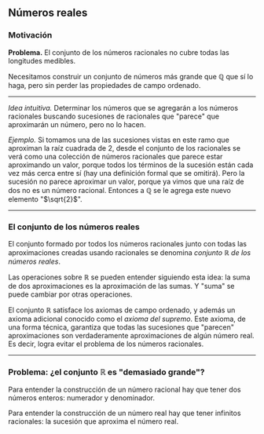 ﻿## Números reales

### Motivación

**Problema.** El conjunto de los números racionales no cubre todas las longitudes medibles.

Necesitamos construir un conjunto de números más grande que $\mathbb{Q}$ que sí lo haga, pero sin perder las propiedades de campo ordenado.

---

*Idea intuitiva.* Determinar los números que se agregarán a los números racionales buscando sucesiones de racionales que "parece" que aproximarán un número, pero no lo hacen.

*Ejemplo.* Si tomamos una de las sucesiones vistas en este ramo que aproximan la raíz cuadrada de $2$, desde el conjunto de los racionales se verá como una colección de números racionales que parece estar aproximando un valor, porque todos los términos de la sucesión están cada vez más cerca entre sí (hay una definición formal que se omitirá).
Pero la sucesión no parece aproximar un valor, porque ya vimos que una raíz de dos no es un número racional. Entonces a $\mathbb{Q}$ se le agrega este nuevo elemento "$\sqrt{2}$".

---

### El conjunto de los números reales

El conjunto formado por todos los números racionales junto con todas las aproximaciones creadas usando racionales se denomina *conjunto $\mathbb{R}$ de los números reales*.

Las operaciones sobre $\mathbb{R}$ se pueden entender siguiendo esta idea: la suma de dos aproximaciones es la aproximación de las sumas. Y "suma" se puede cambiar por otras operaciones.

El conjunto $\mathbb{R}$ satisface los axiomas de campo ordenado, y además un axioma adicional conocido como el *axioma del supremo*. Este axioma, de una forma técnica, garantiza que todas las sucesiones que "parecen" aproximaciones son verdaderamente aproximaciones de algún número real. Es decir, logra evitar el problema de los números racionales.

---

### Problema: ¿el conjunto $\mathbb{R}$ es "demasiado grande"?

Para entender la construcción de un número racional hay que tener dos números enteros: numerador y denominador.

Para entender la construcción de un número real hay que tener infinitos racionales: la sucesión que aproxima el número real.

